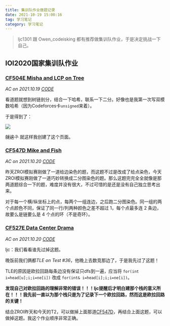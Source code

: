 ```yaml
---
title: 集训队作业做题记录
date: 2021-10-19 15:00:16
tag: 学习笔记
category: 学习笔记
---
```


> ljc1301 跟 Owen_codeisking 都有推荐做集训队作业，于是决定挑战一下自己。

## IOI2020国家集训队作业

### [CF504E Misha and LCP on Tree](https://codeforces.com/problemset/problem/504/E)

*AC on 2021.10.19 [CODE](/post/code/#CF504E)*

看道题就想到树链剖分，结合一下哈希，联系一下二分。好像也是我第一次写双模数哈希（因为Codeforces卡`unsigned`来着）。

于是得到了：

![](/image/CF504E.png)

~~就这？~~ 就这样我创建了这个页面。

### [CF547D Mike and Fish](https://codeforces.com/problemset/problem/547/D)

*AC on 2021.10.20 [CODE](/post/code/#CF547D)*

昨天ZROI模拟赛刚做了一道给边染色的题，而这题不过是改成了给点染色，今天ZROI模拟赛刚做了一道巧妙转换成二分图染色的题。那么这题完完全全就像是那两道题综合一下的题，难度并没有很大，不过可惜的是还是没有自己独立思考出来。

对于每一个横/纵坐标上的点，每两个一组连边，之后跑二分图染色。同一组的两个点颜色不同，保证了同一行/列两种颜色之差不超过 $1$，每个点最多连 $2$ 条边，故要么是链要么是 $4$ 个点的环（不是奇环）。

### [CF527E Data Center Drama](https://codeforces.com/problemset/problem/527/E)

*AC on 2021.10.20 [CODE](/post/code/#CF527E)*

ljc：我们看看谁先过掉这题。

晚饭前我们俩都*TLE on Test #36*，他晚上去数竞那边了，于是我先过了这题！

TLE的原因是欧拉回路每条边没有保证只dfs到一遍，应当将 `for(int i=head[u];i;i=ne[i])` 改成 `for(int& i=head[i];i;i=ne[i])`。

**发现自己对欧拉回路的理解非常的错误！！！ljc提醒后才明白建那个栈的意义所在！！！我先前一直以为那个栈只是为了记录下一个欧拉回路，然而这是欧拉回路的关键！**

结合ZROI昨天和今天的T2，可以做掉上面那道[CF547D](/post/team_homework/#CF547D-Mike-and-Fish)，再结合上面这题，可以做掉这题。我这个作业顺序非常正确。
